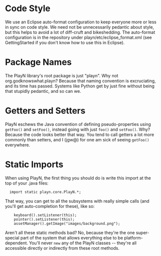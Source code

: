 # Code Style #

We use an Eclipse auto-format configuration to keep everyone more or less in sync on code style. We need not be unnecessarily pedantic about style, but this helps to avoid a lot of diff-cruft and bikeshedding. The auto-format configuration is in the repository under playn/etc/eclipse\_format.xml (see GettingStarted if you don't know how to use this in Eclipse).

# Package Names #

The PlayN library's root package is just "playn". Why not org.godknowswhat.playn? Because that naming convention is excruciating, and its time has passed. Systems like Python get by just fine without being that stupidly pedantic, and so can we.

# Getters and Setters #

PlayN eschews the Java convention of defining pseudo-properties using `getFoo()` and `setFoo()`, instead going with just `foo()` and `setFoo()`. Why? Because the code looks better that way. You tend to call getters a lot more commonly than setters, and I (jgw@) for one am sick of seeing `getFoo()` everywhere.

# Static Imports #

When using PlayN, the first thing you should do is write this import at the top of your .java files:

```
  import static playn.core.PlayN.*;
```

That way, you can get to all the subsystems with really simple calls (and you'll get auto-completion for these), like so:

```
    keyboard().setListener(this);
    pointer().setListener(this);
    assetManager().getImage("images/background.png");
```

Aren't all these static methods bad? No, because they're the one super-special part of the system that allows everything else to be platform-dependent. You'll never `new` any of the PlayN classes -- they're all accessible directly or indirectly from these root methods.